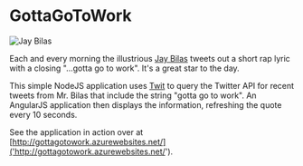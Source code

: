﻿# GottaGoToWork

![Jay Bilas](https://pbs.twimg.com/profile_images/3785724771/a2f9f50b4a02f9094430292888716a57.png)

Each and every morning the illustrious [Jay Bilas]('https://twitter.com/jaybilas') tweets out a short rap lyric with a closing "...gotta go to work".  It's a great star to the day.

This simple NodeJS application uses [Twit]('https://github.com/ttezel/twit') to query the Twitter API for recent tweets from Mr. Bilas that include the string "gotta go to work".  An AngularJS application then displays the information, refreshing the quote every 10 seconds.

See the application in action over at [http://gottagotowork.azurewebsites.net/]('http://gottagotowork.azurewebsites.net/').